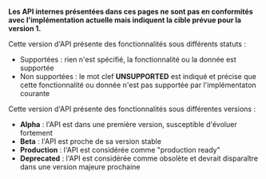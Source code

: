 **Les API internes présentées dans ces pages ne sont pas en conformités avec l'implémentation actuelle mais indiquent la cible prévue pour la version 1.**


Cette version d'API présente des fonctionnalités sous différents statuts :

  - Supportées : rien n'est spécifié, la fonctionnalité ou la donnée est supportée
  - Non supportées : le mot clef **UNSUPPORTED** est indiqué et précise que cette fonctionnalité ou donnée n'est pas supportée par l'implémentaton courante

  Cette version d'API présente des fonctionnalités sous différentes versions :

  - **Alpha** : l'API est dans une première version, susceptible d'évoluer fortement
  - **Beta** : l'API est proche de sa version stable
  - **Production** : l'API est considérée comme "production ready"
  - **Deprecated** : l'API est considérée comme obsolète et devrait disparaître dans une version majeure prochaine
